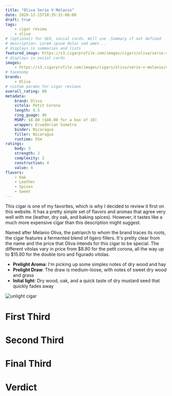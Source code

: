 ```yaml
---
title: "Oliva Serie V Melanio"
date: 2020-12-15T18:35:31-06:00
draft: true
tags:
    - cigar review
    - oliva
# (optional) for SEO, social cards. Will use .Summary if not defined
# description: Lorem ipsum dolor sed amet...
# displays in summaries and lists
featured_image: https://s3.cigarprofile.com/images/cigars/oliva/serie-v-melanio/cigar.png
# displays in social cards
images:
    - https://s3.cigarprofile.com/images/cigars/oliva/serie-v-melanio/cigar.png
# taxonomy
brands:
    - Oliva
# custom params for cigar reviews
overall_rating: 88
metadata:
    brand: Oliva
    vitola: Petit Corona
    length: 4.5
    ring_guage: 46
    MSRP: $8.80 ($88.00 for a box of 10)
    wrapper: Ecuadorian Sumatra
    binder: Nicaragua
    filler: Nicaragua
    runtime: 55m
ratings:
    body: 5
    strength: 2
    complexity: 2
    construction: 4
    value: 4
flavors:
    - Oak
    - Leather
    - Spices
    - Sweet
---
```


This cigar is one of my favorites, which is why I decided to review it first on this website. It has a pretty simple set of flavors and aromas that agree very well with me (leather, dry oak, and baking spices). However, it tastes like a much more expensive cigar than this description might suggest.

Named after Melanio Oliva, the patriarch to whom the brand traces its roots, the cigar features a fermented blend of ligero fillers. It's pretty clear from the name and the price that Oliva intends for this cigar to be special. The different vitolas vary in price from $8.80 for the petit corona, all the way up to $15.60 for the double toro and figurado vitolas.

- **Prelight Aroma**: I'm picking up some simples notes of dry wood and hay
- **Prelight Draw**: The draw is medium-loose, with notes of sweet dry wood and grass
- **Inital light**: Dry wood, oak, and a quick taste of dry mustard seed that quickly fades away

![unlight cigar](https://s3.cigarprofile.com/images/cigars/oliva/serie-v-melanio/pre-light.jpg)

# First Third

# Second Third

# Final Third

# Verdict